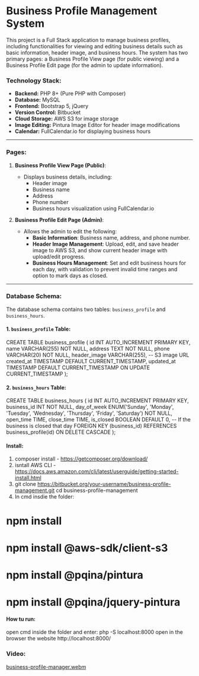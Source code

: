 # Business Profile Management System

This project is a Full Stack application to manage business profiles, including functionalities for viewing and editing business details such as basic information, header image, and business hours. The system has two primary pages: a Business Profile View page (for public viewing) and a Business Profile Edit page (for the admin to update information).

### Technology Stack:
- **Backend:** PHP 8+ (Pure PHP with Composer)
- **Database:** MySQL
- **Frontend:** Bootstrap 5, jQuery
- **Version Control:** Bitbucket
- **Cloud Storage:** AWS S3 for image storage
- **Image Editing:** Pintura Image Editor for header image modifications
- **Calendar:** FullCalendar.io for displaying business hours

---

### Pages:
1. **Business Profile View Page (Public)**:
   - Displays business details, including:
     - Header image
     - Business name
     - Address
     - Phone number
     - Business hours visualization using FullCalendar.io

2. **Business Profile Edit Page (Admin)**:
   - Allows the admin to edit the following:
     - **Basic Information**: Business name, address, and phone number.
     - **Header Image Management**: Upload, edit, and save header image to AWS S3, and show current header image with upload/edit progress.
     - **Business Hours Management**: Set and edit business hours for each day, with validation to prevent invalid time ranges and option to mark days as closed.

---

### Database Schema:
The database schema contains two tables: `business_profile` and `business_hours`.

#### 1. `business_profile` Table:

CREATE TABLE business_profile (
    id INT AUTO_INCREMENT PRIMARY KEY,
    name VARCHAR(255) NOT NULL,
    address TEXT NOT NULL,
    phone VARCHAR(20) NOT NULL,
    header_image VARCHAR(255), -- S3 image URL
    created_at TIMESTAMP DEFAULT CURRENT_TIMESTAMP,
    updated_at TIMESTAMP DEFAULT CURRENT_TIMESTAMP ON UPDATE CURRENT_TIMESTAMP
);

#### 2. `business_hours` Table:

CREATE TABLE business_hours (
    id INT AUTO_INCREMENT PRIMARY KEY,
    business_id INT NOT NULL,
    day_of_week ENUM('Sunday', 'Monday', 'Tuesday', 'Wednesday', 'Thursday', 'Friday', 'Saturday') NOT NULL,
    open_time TIME,
    close_time TIME,
    is_closed BOOLEAN DEFAULT 0, -- If the business is closed that day
    FOREIGN KEY (business_id) REFERENCES business_profile(id) ON DELETE CASCADE
);

#### Install:
1. composer install - https://getcomposer.org/download/
2. isntall AWS CLI - https://docs.aws.amazon.com/cli/latest/userguide/getting-started-install.html
3. git clone https://bitbucket.org/your-username/business-profile-management.git
cd business-profile-management
4. In cmd insdie the folder:
# npm install
# npm install @aws-sdk/client-s3
# npm install @pqina/pintura
# npm install @pqina/jquery-pintura

#### How tu run:
open cmd inside the folder and enter: php -S localhost:8000
open in the browser the website http://localhost:8000/

### Video:

[business-profile-manager.webm]([https://github.com/user-attachments/assets/84fac1df-6911-4131-be20-0b11d0747b54](https://github.com/LiorDaichman/business-profile-manager/issues/1#issue-3105166517))
